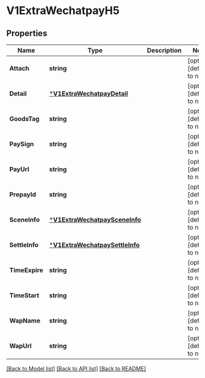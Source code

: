# V1ExtraWechatpayH5

## Properties
Name | Type | Description | Notes
------------ | ------------- | ------------- | -------------
**Attach** | **string** |  | [optional] [default to null]
**Detail** | [***V1ExtraWechatpayDetail**](v1ExtraWechatpayDetail.md) |  | [optional] [default to null]
**GoodsTag** | **string** |  | [optional] [default to null]
**PaySign** | **string** |  | [optional] [default to null]
**PayUrl** | **string** |  | [optional] [default to null]
**PrepayId** | **string** |  | [optional] [default to null]
**SceneInfo** | [***V1ExtraWechatpaySceneInfo**](v1ExtraWechatpaySceneInfo.md) |  | [optional] [default to null]
**SettleInfo** | [***V1ExtraWechatpaySettleInfo**](v1ExtraWechatpaySettleInfo.md) |  | [optional] [default to null]
**TimeExpire** | **string** |  | [optional] [default to null]
**TimeStart** | **string** |  | [optional] [default to null]
**WapName** | **string** |  | [optional] [default to null]
**WapUrl** | **string** |  | [optional] [default to null]

[[Back to Model list]](../README.md#documentation-for-models) [[Back to API list]](../README.md#documentation-for-api-endpoints) [[Back to README]](../README.md)


